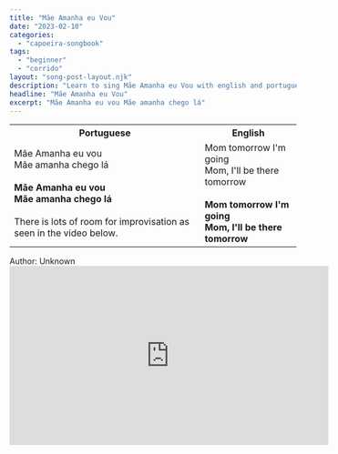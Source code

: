 ```yaml
---
title: "Mãe Amanha eu Vou"
date: "2023-02-10"
categories:
  - "capoeira-songbook"
tags:
  - "beginner"
  - "corrido"
layout: "song-post-layout.njk"
description: "Learn to sing Mãe Amanha eu Vou with english and portuguese translations along with a video to help you learn."
headline: "Mãe Amanha eu Vou"
excerpt: "Mãe Amanha eu vou Mãe amanha chego lá"
---
```


<table class="capoeira-table">
    <tr class="header-row">
        <th>Portuguese</th>
        <th>English</th>
    </tr>
    <tr>
        <td>
            Mãe Amanha eu vou<br>
            Mãe amanha chego lá<br><br>
            <strong>Mãe Amanha eu vou<br>
            Mãe amanha chego lá</strong><br><br>
            There is lots of room for improvisation as seen in the video below.
        </td>
        <td>
            Mom tomorrow I'm going<br>
            Mom, I'll be there tomorrow<br><br>
            <strong>Mom tomorrow I'm going<br>
            Mom, I'll be there tomorrow</strong>
        </td>
    </tr>
</table>

<figcaption>
Author: Unknown
</figcaption>

<iframe width="560" height="315" src="https://www.youtube.com/embed/7F17_arALK8" title="YouTube video player" frameborder="0" allow="accelerometer; autoplay; clipboard-write; encrypted-media; gyroscope; picture-in-picture" allowfullscreen></iframe>